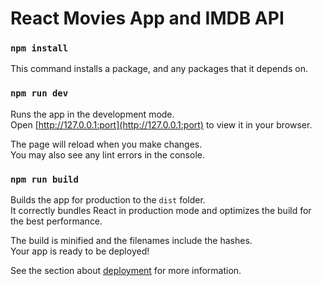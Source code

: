 # React Movies App and IMDB API

### `npm install`

This command installs a package, and any packages that it depends on.

### `npm run dev`

Runs the app in the development mode.\
Open [http://127.0.0.1:port](http://127.0.0.1:port) to view it in your browser.

The page will reload when you make changes.\
You may also see any lint errors in the console.

### `npm run build`

Builds the app for production to the `dist` folder.\
It correctly bundles React in production mode and optimizes the build for the best performance.

The build is minified and the filenames include the hashes.\
Your app is ready to be deployed!

See the section about [deployment](https://facebook.github.io/create-react-app/docs/deployment) for more information.
